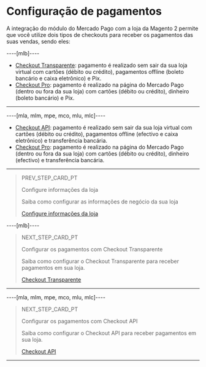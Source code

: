 # Configuração de pagamentos

A integração do módulo do Mercado Pago com a loja da Magento 2 permite que você utilize dois tipos de checkouts para receber os pagamentos das suas vendas, sendo eles:

----[mlb]----
* [Checkout Transparente](/developers/pt/docs/magento-two/payment-configuration/checkout-api): pagamento é realizado sem sair da sua loja virtual com cartões (débito ou crédito), pagamentos offline (boleto bancário e caixa eletrônico) e Pix. 
* [Checkout Pro](/developers/pt/docs/prestashop/payment-configuration/checkout-pro): pagamento é realizado na página do Mercado Pago (dentro ou fora da sua loja) com cartões (débito ou crédito), dinheiro (boleto bancário) e Pix.
------------

----[mla, mlm, mpe, mco, mlu, mlc]----
* [Checkout API](/developers/pt/docs/magento-two/payment-configuration/checkout-api): pagamento é realizado sem sair da sua loja virtual com cartões (débito ou crédito), pagamentos offline (efectivo e caixa eletrônico) e transferência bancária. 
* [Checkout Pro](/developers/pt/docs/prestashop/payment-configuration/checkout-pro): pagamento é realizado na página do Mercado Pago (dentro ou fora da sua loja) com cartões (débito ou crédito), dinheiro (efectivo) e transferência bancária.
------------

> PREV_STEP_CARD_PT
>
> Configure informações da loja
>
> Saiba como configurar as informações de negócio da sua loja
>
> [Configure informações da loja](/developers/pt/docs/magento-two/integration-store)

----[mlb]----
> NEXT_STEP_CARD_PT
>
> Configurar os pagamentos com Checkout Transparente
>
> Saiba como configurar o Checkout Transparente para receber pagamentos em sua loja.
>
> [Checkout Transparente](/developers/pt/docs/magento-two/payment-configuration/checkout-api)
------------

----[mla, mlm, mpe, mco, mlu, mlc]----
> NEXT_STEP_CARD_PT
>
> Configurar os pagamentos com Checkout API
>
> Saiba como configurar o Checkout API para receber pagamentos em sua loja.
>
> [Checkout API](/developers/pt/docs/magento-two/payment-configuration/checkout-api)
------------
